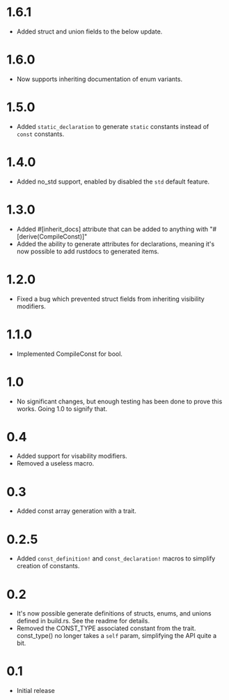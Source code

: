 # 1.6.1
- Added struct and union fields to the below update.

# 1.6.0
- Now supports inheriting documentation of enum variants.

# 1.5.0
- Added `static_declaration` to generate `static` constants instead of `const` constants.

# 1.4.0 
- Added no_std support, enabled by disabled the `std` default feature.

# 1.3.0
- Added #[inherit_docs] attribute that can be added to anything with "#[derive(CompileConst)]"
- Added the ability to generate attributes for declarations, meaning it's now possible to add rustdocs to generated items.

# 1.2.0
- Fixed a bug which prevented struct fields from inheriting visibility modifiers.

# 1.1.0
- Implemented CompileConst for bool.

# 1.0
- No significant changes, but enough testing has been done to prove this works. Going 1.0 to signify that.

# 0.4
- Added support for visability modifiers.
- Removed a useless macro.

# 0.3
- Added const array generation with a trait.

# 0.2.5
- Added `const_definition!` and `const_declaration!` macros to simplify creation of constants.

# 0.2
- It's now possible generate definitions of structs, enums, and unions defined in build.rs. See the readme for details.
- Removed the CONST_TYPE associated constant from the trait. const_type() no longer takes a `self` param, simplifying
the API quite a bit.

# 0.1
- Initial release